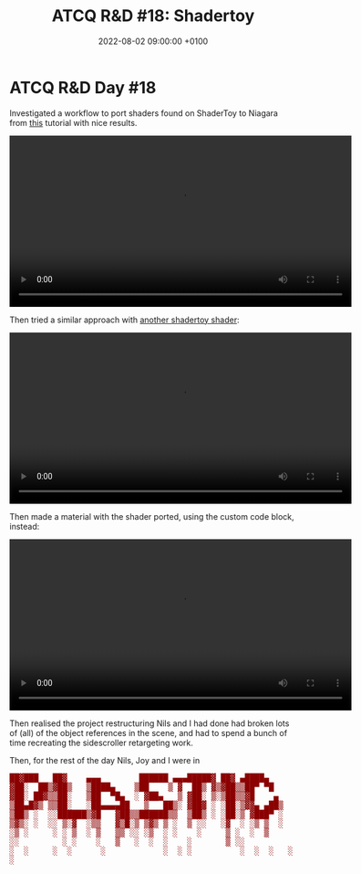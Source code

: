 ﻿---
layout: post 
title:  "ATCQ R&D #18: Shadertoy"
date:   2022-08-02 09:00:00 +0100 
categories: [unreal, atcq, niagara, shaders]
---

# ATCQ R&D Day #18

Investigated a workflow to port shaders found on ShaderToy to Niagara from [this](https://www.youtube.com/watch?v=iT9qG8DjTVk) tutorial with nice results.

<video controls width="600">
    <source src="/docs/assets/videos/2022-08-03 11-22-03-5.webm"
            type="video/webm">
</video>

Then tried a similar approach with [another shadertoy shader](https://www.shadertoy.com/view/lsyfWD):

<video controls width="600">
    <source src="/docs/assets/videos/2022-08-03 12-14-23-6.webm"
            type="video/webm">
</video>

Then made a material with the shader ported, using the custom code block, instead:

<video controls width="600">
    <source src="/docs/assets/videos/2022-08-03 14-02-27-8.webm"
            type="video/webm">
</video>

Then realised the project restructuring Nils and I had done had broken lots of (all) of the object references in the scene, and had to spend a bunch of time recreating the sidescroller retargeting work.

Then, for the rest of the day Nils, Joy and I were in 
<pre class="special" style="color: darkred!important">
██▓███   ██▓    ▄▄▄        ██████ ▄▄▄█████▓ ██▓ ▄████▄      ██░ ██ ▓█████  ██▓     ██▓    
▓██░  ██▒▓██▒   ▒████▄    ▒██    ▒ ▓  ██▒ ▓▒▓██▒▒██▀ ▀█     ▓██░ ██▒▓█   ▀ ▓██▒    ▓██▒    
▓██░ ██▓▒▒██░   ▒██  ▀█▄  ░ ▓██▄   ▒ ▓██░ ▒░▒██▒▒▓█    ▄    ▒██▀▀██░▒███   ▒██░    ▒██░    
▒██▄█▓▒ ▒▒██░   ░██▄▄▄▄██   ▒   ██▒░ ▓██▓ ░ ░██░▒▓▓▄ ▄██▒   ░▓█ ░██ ▒▓█  ▄ ▒██░    ▒██░    
▒██▒ ░  ░░██████▒▓█   ▓██▒▒██████▒▒  ▒██▒ ░ ░██░▒ ▓███▀ ░   ░▓█▒░██▓░▒████▒░██████▒░██████▒
▒▓▒░ ░  ░░ ▒░▓  ░▒▒   ▓▒█░▒ ▒▓▒ ▒ ░  ▒ ░░   ░▓  ░ ░▒ ▒  ░    ▒ ░░▒░▒░░ ▒░ ░░ ▒░▓  ░░ ▒░▓  ░
░▒ ░     ░ ░ ▒  ░ ▒   ▒▒ ░░ ░▒  ░ ░    ░     ▒ ░  ░  ▒       ▒ ░▒░ ░ ░ ░  ░░ ░ ▒  ░░ ░ ▒  ░
░░         ░ ░    ░   ▒   ░  ░  ░    ░       ▒ ░░            ░  ░░ ░   ░     ░ ░     ░ ░   
░  ░     ░  ░      ░            ░  ░ ░          ░  ░  ░   ░  ░    ░  ░    ░  ░
░                                          
</pre>
